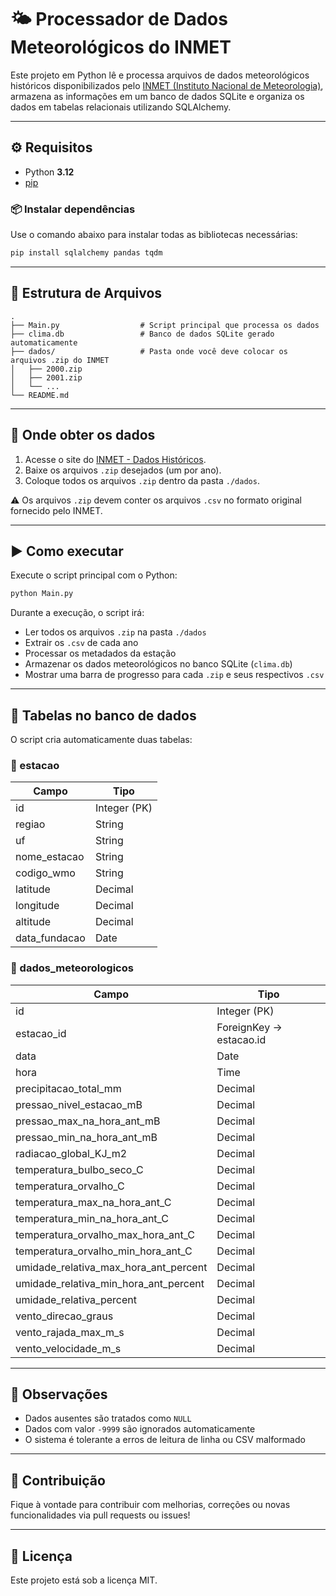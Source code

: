 # 🌤️ Processador de Dados Meteorológicos do INMET

Este projeto em Python lê e processa arquivos de dados meteorológicos históricos disponibilizados pelo [INMET (Instituto Nacional de Meteorologia)](https://portal.inmet.gov.br/dadoshistoricos), armazena as informações em um banco de dados SQLite e organiza os dados em tabelas relacionais utilizando SQLAlchemy.

---

## ⚙️ Requisitos

- Python **3.12**
- [pip](https://pip.pypa.io/en/stable/installation/)

### 📦 Instalar dependências

Use o comando abaixo para instalar todas as bibliotecas necessárias:

```bash
pip install sqlalchemy pandas tqdm
```

---

## 📁 Estrutura de Arquivos

```
.
├── Main.py                  # Script principal que processa os dados
├── clima.db                 # Banco de dados SQLite gerado automaticamente
├── dados/                   # Pasta onde você deve colocar os arquivos .zip do INMET
│   ├── 2000.zip
│   ├── 2001.zip
│   └── ...
└── README.md
```

---

## 📅 Onde obter os dados

1. Acesse o site do [INMET - Dados Históricos](https://portal.inmet.gov.br/dadoshistoricos).
2. Baixe os arquivos `.zip` desejados (um por ano).
3. Coloque todos os arquivos `.zip` dentro da pasta `./dados`.

⚠️ Os arquivos `.zip` devem conter os arquivos `.csv` no formato original fornecido pelo INMET.

---

## ▶️ Como executar

Execute o script principal com o Python:

```bash
python Main.py
```

Durante a execução, o script irá:

- Ler todos os arquivos `.zip` na pasta `./dados`
- Extrair os `.csv` de cada ano
- Processar os metadados da estação
- Armazenar os dados meteorológicos no banco SQLite (`clima.db`)
- Mostrar uma barra de progresso para cada `.zip` e seus respectivos `.csv`

---

## 🧹 Tabelas no banco de dados

O script cria automaticamente duas tabelas:

### 🔹 estacao

| Campo           | Tipo       |
|----------------|------------|
| id             | Integer (PK) |
| regiao         | String     |
| uf             | String     |
| nome_estacao   | String     |
| codigo_wmo     | String     |
| latitude       | Decimal    |
| longitude      | Decimal    |
| altitude       | Decimal    |
| data_fundacao  | Date       |

### 🔸 dados_meteorologicos

| Campo                                       | Tipo       |
|--------------------------------------------|------------|
| id                                         | Integer (PK) |
| estacao_id                                 | ForeignKey -> estacao.id |
| data                                       | Date       |
| hora                                       | Time       |
| precipitacao_total_mm                      | Decimal    |
| pressao_nivel_estacao_mB                  | Decimal    |
| pressao_max_na_hora_ant_mB                | Decimal    |
| pressao_min_na_hora_ant_mB                | Decimal    |
| radiacao_global_KJ_m2                      | Decimal    |
| temperatura_bulbo_seco_C                  | Decimal    |
| temperatura_orvalho_C                     | Decimal    |
| temperatura_max_na_hora_ant_C             | Decimal    |
| temperatura_min_na_hora_ant_C             | Decimal    |
| temperatura_orvalho_max_hora_ant_C        | Decimal    |
| temperatura_orvalho_min_hora_ant_C        | Decimal    |
| umidade_relativa_max_hora_ant_percent     | Decimal    |
| umidade_relativa_min_hora_ant_percent     | Decimal    |
| umidade_relativa_percent                  | Decimal    |
| vento_direcao_graus                        | Decimal    |
| vento_rajada_max_m_s                      | Decimal    |
| vento_velocidade_m_s                      | Decimal    |

---

## 📌 Observações

- Dados ausentes são tratados como `NULL`
- Dados com valor `-9999` são ignorados automaticamente
- O sistema é tolerante a erros de leitura de linha ou CSV malformado

---

## 💬 Contribuição

Fique à vontade para contribuir com melhorias, correções ou novas funcionalidades via pull requests ou issues!

---

## 📄 Licença

Este projeto está sob a licença MIT.

